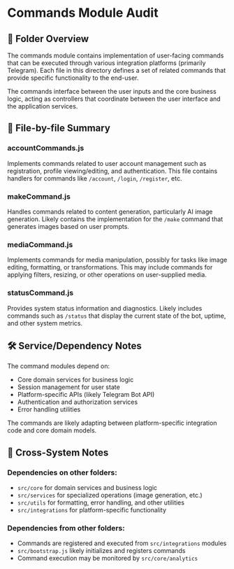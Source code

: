 # Commands Module Audit

## 🧾 Folder Overview

The commands module contains implementation of user-facing commands that can be executed through various integration platforms (primarily Telegram). Each file in this directory defines a set of related commands that provide specific functionality to the end-user.

The commands interface between the user inputs and the core business logic, acting as controllers that coordinate between the user interface and the application services.

## 📁 File-by-file Summary

### accountCommands.js
Implements commands related to user account management such as registration, profile viewing/editing, and authentication. This file contains handlers for commands like `/account`, `/login`, `/register`, etc.

### makeCommand.js
Handles commands related to content generation, particularly AI image generation. Likely contains the implementation for the `/make` command that generates images based on user prompts.

### mediaCommand.js
Implements commands for media manipulation, possibly for tasks like image editing, formatting, or transformations. This may include commands for applying filters, resizing, or other operations on user-supplied media.

### statusCommand.js
Provides system status information and diagnostics. Likely includes commands such as `/status` that display the current state of the bot, uptime, and other system metrics.

## 🛠️ Service/Dependency Notes

The command modules depend on:
- Core domain services for business logic
- Session management for user state
- Platform-specific APIs (likely Telegram Bot API)
- Authentication and authorization services
- Error handling utilities

The commands are likely adapting between platform-specific integration code and core domain models.

## 📌 Cross-System Notes

### Dependencies on other folders:
- `src/core` for domain services and business logic
- `src/services` for specialized operations (image generation, etc.)
- `src/utils` for formatting, error handling, and other utilities
- `src/integrations` for platform-specific functionality

### Dependencies from other folders:
- Commands are registered and executed from `src/integrations` modules
- `src/bootstrap.js` likely initializes and registers commands
- Command execution may be monitored by `src/core/analytics` 